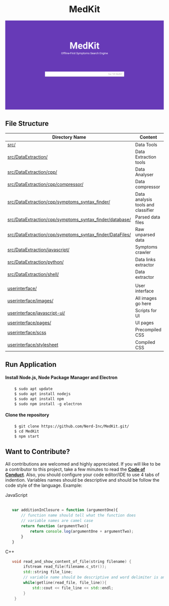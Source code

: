 <center> <h1> MedKit </h1> </center>

![MedKit](userinterface/images/MedKit2.0.png)

## File Structure

| Directory Name | Content |
|----------------|----------------|
| [src/](https://github.com/Nerd-Inc/MedKit/src) | Data Tools |
| [src/DataExtraction/](https://github.com/Nerd-Inc/MedKit/src/DataExtraction) | Data Extraction tools |
| [src/DataExtraction/cpp/](https://github.com/Nerd-Inc/MedKit/src/DataExtraction/cpp) | Data Analyser |
| [src/DataExtraction/cpp/compressor/](https://github.com/Nerd-Inc/MedKit/src/DataExtraction/cpp/compressor) | Data compressor |
| [src/DataExtraction/cpp/symptoms_syntax_finder/](https://github.com/Nerd-Inc/MedKit/src/DataExtraction/cpp/symptoms_syntax_finder) | Data analysis tools and classifier |
| [src/DataExtraction/cpp/symptoms_syntax_finder/database/](https://github.com/Nerd-Inc/MedKit/src/DataExtraction/cpp/symptoms_syntax_finder/database) | Parsed data files |
| [src/DataExtraction/cpp/symptoms_syntax_finder/DataFiles/](https://github.com/Nerd-Inc/MedKit/src/DataExtraction/cpp/symptoms_syntax_finder/DataFiles) | Raw unparsed data |
| [src/DataExtraction/javascript/](https://github.com/Nerd-Inc/MedKit/src/DataExtraction/javascript) | Symptoms crawler |
| [src/DataExtraction/python/](https://github.com/Nerd-Inc/MedKit/src/DataExtraction/python) | Data links extractor |
| [src/DataExtraction/shell/](https://github.com/Nerd-Inc/MedKit/src/DataExtraction/shell) | Data extractor |
|      |      |
| [userinterface/](https://github.com/Nerd-Inc/MedKit/userinterface) | User interface |
| [userinterface/images/](https://github.com/Nerd-Inc/MedKit/userinterface/images) | All images go here  |
| [userinterface/javascript-ui/](https://github.com/Nerd-Inc/MedKit/userinterface/javascript-ui) | Scripts for UI |
| [userinterface/pages/](https://github.com/Nerd-Inc/MedKit/userinterface/pages) | UI pages |
| [userinterface/scss](https://github.com/Nerd-Inc/MedKit/userinterface/scss) | Precompiled CSS |
| [userinterface/stylesheet](https://github.com/Nerd-Inc/MedKit/userinterface/stylesheet) | Compiled CSS |

## Run Application

#### Install Node.js, Node Package Manager and Electron
```shell
	$ sudo apt update
	$ sudo apt install nodejs
	$ sudo apt install npm
	$ sudo npm install -g electron
```
#### Clone the repository
```shell
	$ git clone https://github.com/Nerd-Inc/MedKit.git/
	$ cd MedKit
	$ npm start
```
## Want to Contribute?

All contributions are welcomed and highly appreciated. If you will like to be a contributor to this project, take a few minutes to read the [__Code of Conduct__](https://github.com/Nerd-Inc/MedKit.git/blob/master/code_of_conduct.md). Also, you should configure your code editor/IDE to use 4 tabs of indention. Variables names should be descriptive and should be follow the code style of the language. Example:

JavaScript
```javascript

   var additionInClosure = function (argumentOne){
	   // function name should tell what the function does
	   // variable names are camel case
	   return function (argumentTwo){
		   return console.log(argumentOne + argumentTwo);
	   }
   }
```
C++
```cpp
   void read_and_show_content_of_file(string filename) {
		ifstream read_file(filename.c_str());
		std::string file_line;
		// variable name should be descriptive and word delimiter is an underscore
		while(getline(read_file, file_line)){
			std::cout << file_line << std::endl;
		}
	}
```
